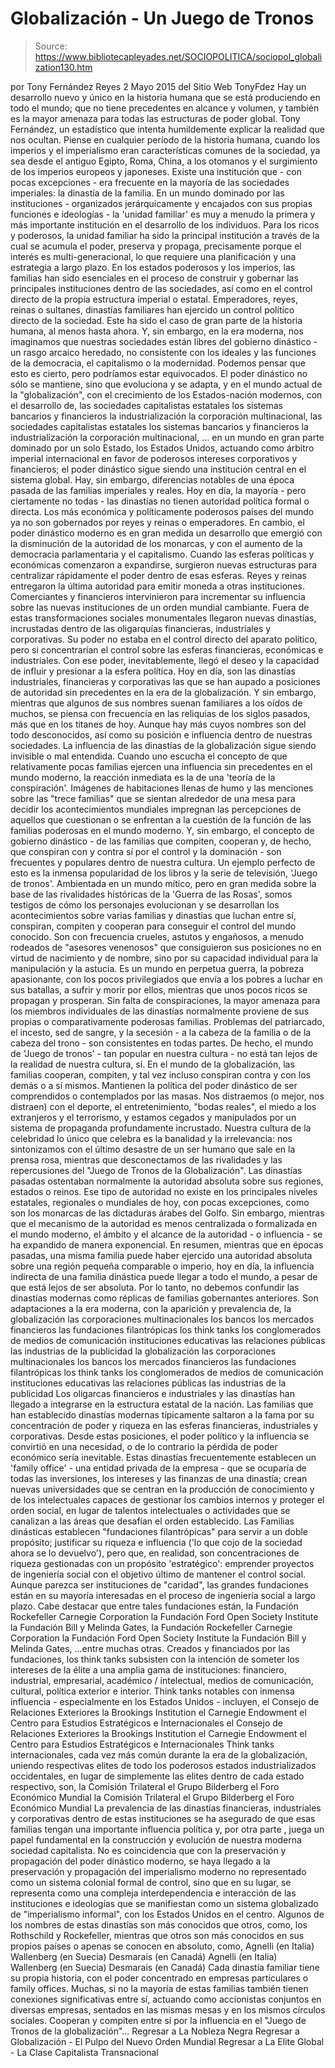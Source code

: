 # Globalización - Un Juego de Tronos

> Source: https://www.bibliotecapleyades.net/SOCIOPOLITICA/sociopol_globalization130.htm

por Tony Fernández Reyes
2 Mayo 2015
del Sitio Web TonyFdez
Hay un desarrollo nuevo y único en la historia humana que se está produciendo en todo el mundo; que no tiene precedentes en alcance y volumen, y también es la mayor amenaza para todas las estructuras de poder global.
Tony Fernández, un estadístico que intenta humildemente explicar la realidad que nos ocultan.
Piense en cualquier período de la historia humana, cuando los imperios y el imperialismo eran características comunes de la sociedad, ya sea desde el antiguo Egipto, Roma, China, a los otomanos y el surgimiento de los imperios europeos y japoneses.
Existe una institución que - con pocas excepciones - era frecuente en la mayoría de las sociedades imperiales:
la dinastía de la familia.
En un mundo dominado por las instituciones - organizados jerárquicamente y encajados con sus propias funciones e ideologías - la 'unidad familiar' es muy a menudo la primera y más importante institución en el desarrollo de los individuos.
Para los ricos y poderosos, la unidad familiar ha sido la principal institución a través de la cual se acumula el poder, preserva y propaga, precisamente porque el interés es multi-generacional, lo que requiere una planificación y una estrategia a largo plazo. En los estados poderosos y los imperios, las familias han sido esenciales en el proceso de construir y gobernar las principales instituciones dentro de las sociedades, así como en el control directo de la propia estructura imperial o estatal. Emperadores, reyes, reinas o sultanes, dinastías familiares han ejercido un control político directo de la sociedad.
Este ha sido el caso de gran parte de la historia humana, al menos hasta ahora.
Y, sin embargo, en la era moderna, nos imaginamos que nuestras sociedades están libres del gobierno dinástico - un rasgo arcaico heredado, no consistente con los ideales y las funciones de la democracia, el capitalismo o la modernidad.
Podemos pensar que esto es cierto, pero podríamos estar equivocados. El poder dinástico no sólo se mantiene, sino que evoluciona y se adapta, y en el mundo actual de la "globalización", con el crecimiento de los Estados-nación modernos, con el desarrollo de,
las sociedades capitalistas estatales los sistemas bancarios y financieros la industrialización la corporación multinacional,
las sociedades capitalistas estatales
los sistemas bancarios y financieros
la industrialización
la corporación multinacional,
... en un mundo en gran parte dominado por un solo Estado, los Estados Unidos, actuando como árbitro imperial internacional en favor de poderosos intereses corporativos y financieros; el poder dinástico sigue siendo una institución central en el sistema global. Hay, sin embargo, diferencias notables de una época pasada de las familias imperiales y reales.
Hoy en día, la mayoría - pero ciertamente no todas - las dinastías no tienen autoridad política formal o directa. Los más económica y políticamente poderosos países del mundo ya no son gobernados por reyes y reinas o emperadores.
En cambio, el poder dinástico moderno es en gran medida un desarrollo que emergió con la disminución de la autoridad de los monarcas, y con el aumento de la democracia parlamentaria y el capitalismo. Cuando las esferas políticas y económicas comenzaron a expandirse, surgieron nuevas estructuras para centralizar rápidamente el poder dentro de esas esferas. Reyes y reinas entregaron la última autoridad para emitir moneda a otras instituciones. Comerciantes y financieros intervinieron para incrementar su influencia sobre las nuevas instituciones de un orden mundial cambiante.
Fuera de estas transformaciones sociales monumentales llegaron nuevas dinastías, incrustadas dentro de las oligarquías financieras, industriales y corporativas. Su poder no estaba en el control directo del aparato político, pero si concentrarían el control sobre las esferas financieras, económicas e industriales.
Con ese poder, inevitablemente, llegó el deseo y la capacidad de influir y presionar a la esfera política. Hoy en día, son las dinastías industriales, financieras y corporativas las que se han aupado a posiciones de autoridad sin precedentes en la era de la globalización.
Y sin embargo, mientras que algunos de sus nombres suenan familiares a los oídos de muchos, se piensa con frecuencia en las reliquias de los siglos pasados, más que en los titanes de hoy. Aunque hay más cuyos nombres son del todo desconocidos, así como su posición e influencia dentro de nuestras sociedades.
La influencia de las dinastías de la globalización sigue siendo invisible o mal entendida. Cuando uno escucha el concepto de que relativamente pocas familias ejercen una influencia sin precedentes en el mundo moderno, la reacción inmediata es la de una 'teoría de la conspiración'.
Imágenes de habitaciones llenas de humo y las menciones sobre las "trece familias" que se sientan alrededor de una mesa para decidir los acontecimientos mundiales impregnan las percepciones de aquellos que cuestionan o se enfrentan a la cuestión de la función de las familias poderosas en el mundo moderno.
Y, sin embargo, el concepto de gobierno dinástico - de las familias que compiten, cooperan y, de hecho, que conspiran con y contra sí por el control y la dominación - son frecuentes y populares dentro de nuestra cultura. Un ejemplo perfecto de esto es la inmensa popularidad de los libros y la serie de televisión, 'Juego de tronos'.
Ambientada en un mundo mítico, pero en gran medida sobre la base de las rivalidades históricas de la 'Guerra de las Rosas', somos testigos de cómo los personajes evolucionan y se desarrollan los acontecimientos sobre varias familias y dinastías que luchan entre sí, conspiran, compiten y cooperan para conseguir el control del mundo conocido.
Son con frecuencia crueles, astutos y engañosos, a menudo rodeados de "asesores venenosos" que consiguieron sus posiciones no en virtud de nacimiento y de nombre, sino por su capacidad individual para la manipulación y la astucia.
Es un mundo en perpetua guerra, la pobreza apasionante, con los pocos privilegiados que envía a los pobres a luchar en sus batallas, a sufrir y morir por ellos, mientras que unos pocos ricos se propagan y prosperan.
Sin falta de conspiraciones, la mayor amenaza para los miembros individuales de las dinastías normalmente proviene de sus propias o comparativamente poderosas familias. Problemas del patriarcado, el incesto, sed de sangre, y la secesión - a la cabeza de la familia o de la cabeza del trono - son consistentes en todas partes. De hecho, el mundo de 'Juego de tronos' - tan popular en nuestra cultura - no está tan lejos de la realidad de nuestra cultura, sí.
En el mundo de la globalización, las familias cooperan, compiten, y tal vez incluso conspiran contra y con los demás o a sí mismos. Mantienen la política del poder dinástico de ser comprendidos o contemplados por las masas.
Nos distraemos (o mejor, nos distraen) con el deporte, el entretenimiento, "bodas reales", el miedo a los extranjeros y el terrorismo, y estamos cegados y manipulados por un sistema de propaganda profundamente incrustado.
Nuestra cultura de la celebridad lo único que celebra es la banalidad y la irrelevancia: nos sintonizamos con el último desastre de un ser humano que sale en la prensa rosa, mientras que desconectamos de las rivalidades y las repercusiones del "Juego de Tronos de la Globalización". Las dinastías pasadas ostentaban normalmente la autoridad absoluta sobre sus regiones, estados o reinos.
Ese tipo de autoridad no existe en los principales niveles estatales, regionales o mundiales de hoy, con pocas excepciones, como son los monarcas de las dictaduras árabes del Golfo.
Sin embargo, mientras que el mecanismo de la autoridad es menos centralizada o formalizada en el mundo moderno, el ámbito y el alcance de la autoridad - o influencia - se ha expandido de manera exponencial.
En resumen, mientras que en épocas pasadas, una misma familia puede haber ejercido una autoridad absoluta sobre una región pequeña comparable o imperio, hoy en día, la influencia indirecta de una familia dinástica puede llegar a todo el mundo, a pesar de que está lejos de ser absoluta. Por lo tanto, no debemos confundir las dinastías modernas como réplicas de familias gobernantes anteriores.
Son adaptaciones a la era moderna, con la aparición y prevalencia de,
la globalización las corporaciones multinacionales los bancos los mercados financieros las fundaciones filantrópicas los think tanks los conglomerados de medios de comunicación instituciones educativas las relaciones públicas las industrias de la publicidad
la globalización
las corporaciones multinacionales
los bancos
los mercados financieros
las fundaciones filantrópicas
los think tanks
los conglomerados de medios de comunicación
instituciones educativas
las relaciones públicas
las industrias de la publicidad
Los oligarcas financieros e industriales y las dinastías han llegado a integrarse en la estructura estatal de la nación.
Las familias que han establecido dinastías modernas típicamente saltaron a la fama por su concentración de poder y riqueza en las esferas financieras, industriales y corporativas.
Desde estas posiciones, el poder político y la influencia se convirtió en una necesidad, o de lo contrario la pérdida de poder económico sería inevitable. Estas dinastías frecuentemente establecen un 'family office' - una entidad privada de la empresa - que se ocuparía de todas las inversiones, los intereses y las finanzas de una dinastía; crean nuevas universidades que se centran en la producción de conocimiento y de los intelectuales capaces de gestionar los cambios internos y proteger el orden social, en lugar de talentos intelectuales o actividades que se canalizan a las áreas que desafían el orden establecido.
Las Familias dinásticas establecen "fundaciones filantrópicas" para servir a un doble propósito; justificar su riqueza e influencia ('lo que cojo de la sociedad ahora se lo devuelvo'), pero que, en realidad, son concentraciones de riqueza gestionadas con un propósito 'estratégico': emprender proyectos de ingeniería social con el objetivo último de mantener el control social.
Aunque parezca ser instituciones de "caridad", las grandes fundaciones están en su mayoría interesadas en el proceso de ingeniería social a largo plazo.
Cabe destacar que entre tales fundaciones están,
la Fundación Rockefeller Carnegie Corporation la Fundación Ford Open Society Institute la Fundación Bill y Melinda Gates,
la Fundación Rockefeller
Carnegie Corporation
la Fundación Ford
Open Society Institute
la Fundación Bill y Melinda Gates,
...entre muchas otras. Creados y financiados por las fundaciones, los think tanks subsisten con la intención de someter los intereses de la élite a una amplia gama de instituciones: financiero, industrial, empresarial, académico / intelectual, medios de comunicación, cultural, política exterior e interior.
Think tanks notables con inmensa influencia - especialmente en los Estados Unidos - incluyen,
el Consejo de Relaciones Exteriores la Brookings Institution el Carnegie Endowment el Centro para Estudios Estratégicos e Internacionales
el Consejo de Relaciones Exteriores
la Brookings Institution
el Carnegie Endowment
el Centro para Estudios Estratégicos e Internacionales
Think tanks internacionales, cada vez más común durante la era de la globalización, uniendo respectivas elites de todo los poderosos estados industrializados occidentales, en lugar de simplemente las elites dentro de cada estado respectivo, son,
la Comisión Trilateral el Grupo Bilderberg el Foro Económico Mundial
la Comisión Trilateral
el Grupo Bilderberg
el Foro Económico Mundial
La prevalencia de las dinastías financieras, industriales y corporativas dentro de estas instituciones se ha asegurado de que esas familias tengan una importante influencia política y, por otra parte , juega un papel fundamental en la construcción y evolución de nuestra moderna sociedad capitalista.
No es coincidencia que con la preservación y propagación del poder dinástico moderno, se haya llegado a la preservación y propagación del imperialismo moderno no representado como un sistema colonial formal de control, sino que en su lugar, se representa como una compleja interdependencia e interacción de las instituciones e ideologías que se manifiestan como un sistema globalizado de "imperialismo informal", con los Estados Unidos en el centro. Algunos de los nombres de estas dinastías son más conocidos que otros, como, los Rothschild y Rockefeller, mientras que otros son más conocidos en sus propios países o apenas se conocen en absoluto, como,
Agnelli (en Italia) Wallenberg (en Suecia) Desmarais (en Canadá)
Agnelli (en Italia)
Wallenberg (en Suecia)
Desmarais (en Canadá)
Cada dinastía familiar tiene su propia historia, con el poder concentrado en empresas particulares o family offices.
Muchas, si no la mayoría de estas familias también tienen conexiones significativas entre sí, actuando como accionistas conjuntos en diversas empresas, sentados en las mismas mesas y en los mismos círculos sociales.
Cooperan y compiten entre sí por la influencia en el "Juego de Tronos de la globalización"...
Regresar a La Nobleza Negra
Regresar a Globalización - El Pulpo del Nuevo Orden Mundial
Regresar a La Elite Global - La Clase Capitalista Transnacional
